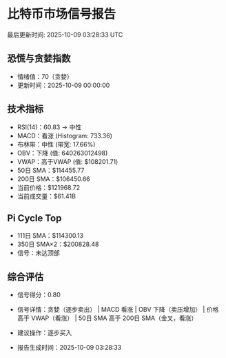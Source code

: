 # 比特币市场信号报告

最后更新时间: 2025-10-09 03:28:33 UTC

## 恐慌与贪婪指数
- 情绪值：70（贪婪）
- 更新时间：2025-10-09 00:00:00

## 技术指标
- RSI(14)：60.83 → 中性
- MACD：看涨 (Histogram: 733.36)
- 布林带：中性 (带宽: 17.66%)
- OBV：下降 (值: 640263012498)
- VWAP：高于VWAP (值: $108201.71)
- 50日 SMA：$114455.77
- 200日 SMA：$106450.66
- 当前价格：$121968.72
- 当前成交量：$61.41B

## Pi Cycle Top
- 111日 SMA：$114300.13
- 350日 SMA×2：$200828.48
- 信号：未达顶部

## 综合评估
- 信号得分：0.80
- 信号详情：贪婪（逐步卖出） | MACD 看涨 | OBV 下降（卖压增加） | 价格高于 VWAP（看涨） | 50日 SMA 高于 200日 SMA（金叉，看涨）
- 建议操作：逐步买入

- 报告生成时间：2025-10-09 03:28:33